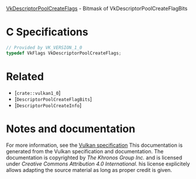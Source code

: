 [VkDescriptorPoolCreateFlags](https://www.khronos.org/registry/vulkan/specs/1.3-extensions/man/html/VkDescriptorPoolCreateFlags.html) - Bitmask of VkDescriptorPoolCreateFlagBits

# C Specifications
```c
// Provided by VK_VERSION_1_0
typedef VkFlags VkDescriptorPoolCreateFlags;
```

# Related
- [`crate::vulkan1_0`]
- [`DescriptorPoolCreateFlagBits`]
- [`DescriptorPoolCreateInfo`]

# Notes and documentation
For more information, see the [Vulkan specification](https://www.khronos.org/registry/vulkan/specs/1.3-extensions/html/vkspec.html)
This documentation is generated from the Vulkan specification and documentation.
The documentation is copyrighted by *The Khronos Group Inc.* and is licensed under *Creative Commons Attribution 4.0 International*.
his license explicitely allows adapting the source material as long as proper credit is given.
        